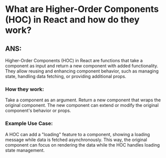 # What are Higher-Order Components (HOC) in React and how do they work?
## ANS:
Higher-Order Components (HOC) in React are functions that take a component as input and return a new component with added functionality. They allow reusing and enhancing component behavior, such as managing state, handling data fetching, or providing additional props.
### How they work:
Take a component as an argument.
Return a new component that wraps the original component.
The new component can extend or modify the original component's behavior or props.
### Example Use Case:
A HOC can add a "loading" feature to a component, showing a loading message while data is fetched asynchronously. This way, the original component can focus on rendering the data while the HOC handles loading state management.





